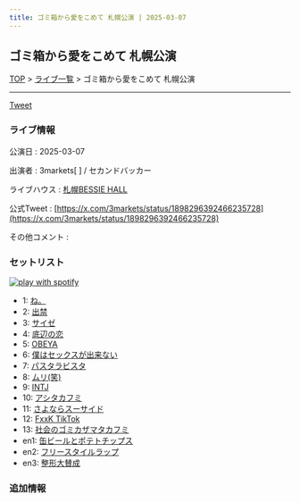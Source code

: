 ```yaml
---
title: ゴミ箱から愛をこめて 札幌公演 | 2025-03-07
---
```

## ゴミ箱から愛をこめて 札幌公演

[TOP](/setlist/) > [ライブ一覧](lives.html) > ゴミ箱から愛をこめて 札幌公演

___

<a href="https://twitter.com/share?ref_src=twsrc%5Etfw" data-text="3markets[ ]セットリスト > ゴミ箱から愛をこめて 札幌公演" class="twitter-share-button" data-via="3markets" data-hashtags="3markets" data-related="3markets" data-show-count="false">Tweet</a>

### ライブ情報

公演日
:    2025-03-07

出演者
:    3markets[ ] / セカンドバッカー

ライブハウス
:    [札幌BESSIE HALL](livehouse099.html)

公式Tweet
:    [https://x.com/3markets/status/1898296392466235728](https://x.com/3markets/status/1898296392466235728)

その他コメント
:    

### セットリスト


[![play with spotify](images/spotify-icon.png)](https://open.spotify.com/playlist/6HlhSn1TeCWRLD7LVuBKFk)



*  1: [ね。](song076.html)
*  2: [出禁](song100.html)
*  3: [サイゼ](song004.html)
*  4: [底辺の恋](song008.html)
*  5: [OBEYA](song021.html)
*  6: [僕はセックスが出来ない](song006.html)
*  7: [パスタラビスタ](song102.html)
*  8: [ムリ(笑)](song099.html)
*  9: [INTJ](song096.html)
*  10: [アシタカフミ](song101.html)
*  11: [さよならスーサイド](song013.html)
*  12: [FxxK TikTok](song082.html)
*  13: [社会のゴミカザマタカフミ](song002.html)
*  en1: [缶ビールとポテトチップス](song043.html)
*  en2: [フリースタイルラップ](song074.html)
*  en3: [整形大賛成](song005.html)


### 追加情報






<script async src="https://platform.twitter.com/widgets.js" charset="utf-8"></script>
